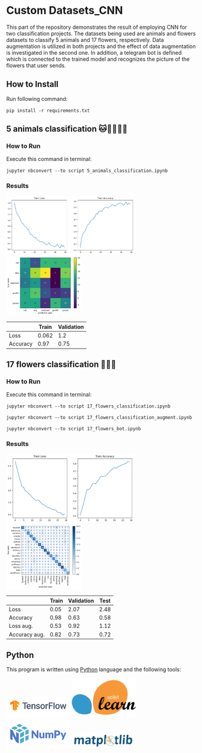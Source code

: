 # Custom Datasets_CNN

This part of the repository demonstrates the result of employing CNN for two classification projects. The datasets being used are animals and flowers datasets to classify 5 animals and 17 flowers, respectively. Data augmentation is utilized in both projects and the effect of data augmentation is investigated in the second one. In addition, a telegram bot is defined which is connected to the trained model and recognizes the picture of the flowers that user sends.

## How to Install
Run following command:
```
pip install -r requirements.txt
```

## 5 animals classification 🐱🐶🐘🦒🐼

### How to Run
Execute this command in terminal:
```
jupyter nbconvert --to script 5_animals_classification.ipynb
```

### Results

<img src="outputs\5 animals output 1.png" width="340">
<img src="outputs\5 animals output 2.png" width="200">


|  |  Train  | Validation |
| --------------- | --------------- | --------------- |
| Loss | 0.062 | 1.2 |
| Accuracy | 0.97 | 0.75 |

## 17 flowers classification 🌻🌼🌷

### How to Run
Execute this command in terminal:
```
jupyter nbconvert --to script 17_flowers_classification.ipynb
```
```
jupyter nbconvert --to script 17_flowers_classification_augment.ipynb
```
```
jupyter nbconvert --to script 17_flowers_bot.ipynb
```

### Results

<img src="outputs\17 flowers output 1.png" width="340">
<img src="outputs\17 flowers output 2.png" width="200">


|  |  Train  | Validation | Test |
| --------------- | --------------- | --------------- | --------------- |
| Loss | 0.05 | 2.07 | 2.48 |
| Accuracy | 0.98 | 0.63 | 0.58 |
| Loss aug. | 0.53 | 0.92 | 1.12 |
| Accuracy aug. | 0.82 | 0.73 | 0.72 |

## Python
This program is written using [Python](https://www.python.org/) language and the following tools:

<img src="pics/tensorflow.png" width="170">
<img src="pics/scikit-learn.png" width="170">
<img src="pics/numpy.png" width="170">
<img src="pics/matplotlib.png" width="170">